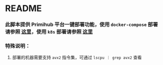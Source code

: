 # README

### 此脚本提供 Primihub 平台一键部署功能，使用 `docker-compose` 部署请参照 [这里](./docker-deploy/README.md)，使用 `k8s` 部署请参照 [这里](./k8s-deploy/00-README.md)

### 特殊说明：

1. 部署的机器需要支持 `avx2` 指令集，可通过 `lscpu ｜ grep avx2` 查看
